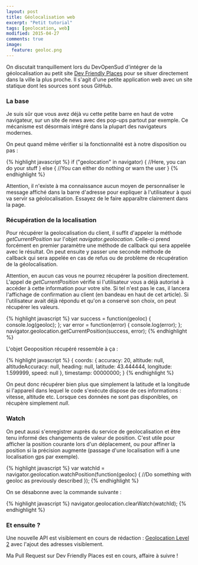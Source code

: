 ```yaml
---
layout: post
title: Géolocalisation web
excerpt: "Petit tutorial"
tags: [geolocation, web]
modified: 2015-04-27
comments: true
image:
  feature: geoloc.png
---
```


On discutait tranquillement lors du DevOpenSud d'intégrer de la géolocalisation au petit site [Dev Friendly Places](http://www.devfriendlyplaces.net/) pour se situer directement dans la ville la plus proche. Il s'agit d'une petite application web avec un site statique dont les sources sont sous GitHub.

### La base

Je suis sûr que vous avez déjà vu cette petite barre en haut de votre navigateur, sur un site de news avec des pop-ups partout par exemple. Ce mécanisme est désormais intégré dans la plupart des navigateurs modernes.

On peut quand même vérifier si la fonctionnalité est à notre disposition ou pas :

{% highlight javascript %}
if ("geolocation" in navigator) {
	//Here, you can do your stuff
} else {
	//You can either do nothing or warn the user
}
{% endhighlight %}


Attention, il n'existe à ma connaissance aucun moyen de personnaliser le message affiché dans la barre d'adresse pour expliquer à l'utilisateur à quoi va servir sa géolocalisation. Essayez de le faire apparaître clairement dans la page.

### Récupération de la localisation

Pour récupérer la geolocalisation du client, il suffit d'appeler la méthode _getCurrentPosition_ sur l'objet _navigator.geolocation_. Celle-ci prend forcément en premier paramètre une méthode de callback qui sera appelée avec le résultat. On peut ensuite y passer une seconde méthode de callback qui sera appelée en cas de refus ou de problème de récupération de la géolocalisation.

Attention, en aucun cas vous ne pourrez récupérer la position directement. L'appel de _getCurrentPosition_ vérifie si l'utilisateur vous a déjà autorisé à accéder à cette information pour votre site. Si tel n'est pas le cas, il lancera l'affichage de confirmation au client (en bandeau en haut de cet article). Si l'utilisateur avait déjà répondu et qu'on a conservé son choix, on peut récupérer les valeurs.

{% highlight javascript %}
var success = function(geoloc) {
	console.log(geoloc);
};
var error = function(error) {
	console.log(error);
};
navigator.geolocation.getCurrentPosition(success, error);
{% endhighlight %}

L'objet Geoposition récupéré ressemble à ça :

{% highlight javascript %}
{
	coords: {
		accuracy: 20,
		altitude: null,
		altitudeAccuracy: null,
		heading: null,
		latitude: 43.444444,
		longitude: 1.599999,
		speed: null
	},
	timestamp: 00000000;
}
{% endhighlight %}

On peut donc récupérer bien plus que simplement la latitude et la longitude si l'appareil dans lequel le code s'exécute dispose de ces informations : vitesse, altitude etc. Lorsque ces données ne sont pas disponibles, on récupère simplement _null_.

### Watch

On peut aussi s'enregistrer auprès du service de geolocalisation et être tenu informé des changements de valeur de position. C'est utile pour afficher la position courante lors d'un déplacement, ou pour affiner la position si la précision augmente (passage d'une localisation wifi à une localisation gps par exemple).

{% highlight javascript %}
var watchId = navigator.geolocation.watchPosition(function(geoloc) {
	//Do something with geoloc as previously described
});
{% endhighlight %}

On se désabonne avec la commande suivante :

{% highlight javascript %}
navigator.geolocation.clearWatch(watchId);
{% endhighlight %}

### Et ensuite ?

Une nouvelle API est visiblement en cours de rédaction : [Geolocation Level 2](http://dev.w3.org/geo/api/spec-source-v2.html) avec l'ajout des adresses visiblement.

Ma Pull Request sur Dev Friendly Places est en cours, affaire à suivre !
